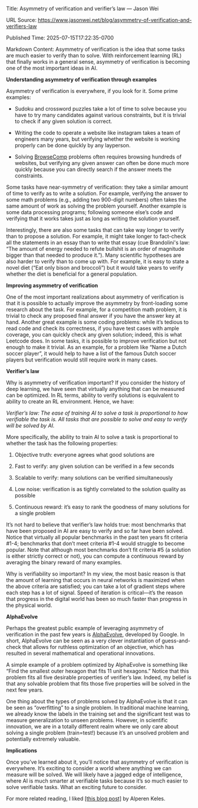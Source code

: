 Title: Asymmetry of verification and verifier’s law — Jason Wei

URL Source: https://www.jasonwei.net/blog/asymmetry-of-verification-and-verifiers-law

Published Time: 2025-07-15T17:22:35-0700

Markdown Content:
Asymmetry of verification is the idea that some tasks are much easier to verify than to solve. With reinforcement learning (RL) that finally works in a general sense, asymmetry of verification is becoming one of the most important ideas in AI.

**Understanding asymmetry of verification through examples**

Asymmetry of verification is everywhere, if you look for it. Some prime examples:

*   Sudoku and crossword puzzles take a lot of time to solve because you have to try many candidates against various constraints, but it is trivial to check if any given solution is correct.

*   Writing the code to operate a website like instagram takes a team of engineers many years, but verifying whether the website is working properly can be done quickly by any layperson.

*   Solving [BrowseComp](https://openai.com/index/browsecomp/) problems often requires browsing hundreds of websites, but verifying any given answer can often be done much more quickly because you can directly search if the answer meets the constraints.

Some tasks have near-symmetry of verification: they take a similar amount of time to verify as to write a solution. For example, verifying the answer to some math problems (e.g., adding two 900-digit numbers) often takes the same amount of work as solving the problem yourself. Another example is some data processing programs; following someone else’s code and verifying that it works takes just as long as writing the solution yourself.

Interestingly, there are also some tasks that can take way longer to verify than to propose a solution. For example, it might take longer to fact-check all the statements in an essay than to write that essay (cue Brandolini's law: “The amount of energy needed to refute bullshit is an order of magnitude bigger than that needed to produce it.”). Many scientific hypotheses are also harder to verify than to come up with. For example, it is easy to state a novel diet (“Eat only bison and broccoli”) but it would take years to verify whether the diet is beneficial for a general population.

**Improving asymmetry of verification**

One of the most important realizations about asymmetry of verification is that it is possible to actually improve the asymmetry by front-loading some research about the task. For example, for a competition math problem, it is trivial to check any proposed final answer if you have the answer key at hand. Another great example is some coding problems: while it’s tedious to read code and check its correctness, if you have test cases with ample coverage, you can quickly check any given solution; indeed, this is what Leetcode does. In some tasks, it is possible to improve verification but not enough to make it trivial. As an example, for a problem like “Name a Dutch soccer player”, it would help to have a list of the famous Dutch soccer players but verification would still require work in many cases.

**Verifier’s law**

Why is asymmetry of verification important? If you consider the history of deep learning, we have seen that virtually anything that can be measured can be optimized. In RL terms, ability to verify solutions is equivalent to ability to create an RL environment. Hence, we have:

_Verifier’s law: The ease of training AI to solve a task is proportional to how verifiable the task is. All tasks that are possible to solve and easy to verify will be solved by AI._

More specifically, the ability to train AI to solve a task is proportional to whether the task has the following properties:

1.   Objective truth: everyone agrees what good solutions are

2.   Fast to verify: any given solution can be verified in a few seconds

3.   Scalable to verify: many solutions can be verified simultaneously

4.   Low noise: verification is as tightly correlated to the solution quality as possible

5.   Continuous reward: it’s easy to rank the goodness of many solutions for a single problem

It’s not hard to believe that verifier’s law holds true: most benchmarks that have been proposed in AI are easy to verify and so far have been solved. Notice that virtually all popular benchmarks in the past ten years fit criteria #1-4; benchmarks that don’t meet criteria #1-4 would struggle to become popular. Note that although most benchmarks don’t fit criteria #5 (a solution is either strictly correct or not), you can compute a continuous reward by averaging the binary reward of many examples.

Why is verifiability so important? In my view, the most basic reason is that the amount of learning that occurs in neural networks is maximized when the above criteria are satisfied; you can take a lot of gradient steps where each step has a lot of signal. Speed of iteration is critical—it’s the reason that progress in the digital world has been so much faster than progress in the physical world.

**AlphaEvolve**

Perhaps the greatest public example of leveraging asymmetry of verification in the past few years is [AlphaEvolve](https://deepmind.google/discover/blog/alphaevolve-a-gemini-powered-coding-agent-for-designing-advanced-algorithms/), developed by Google. In short, AlphaEvolve can be seen as a very clever instantiation of guess-and-check that allows for ruthless optimization of an objective, which has resulted in several mathematical and operational innovations.

A simple example of a problem optimized by AlphaEvolve is something like “Find the smallest outer hexagon that fits 11 unit hexagons.” Notice that this problem fits all five desirable properties of verifier’s law. Indeed, my belief is that any solvable problem that fits those five properties will be solved in the next few years.

One thing about the types of problems solved by AlphaEvolve is that it can be seen as “overfitting” to a single problem. In traditional machine learning, we already know the labels in the training set and the significant test was to measure generalization to unseen problems. However, in scientific innovation, we are in a totally different realm where we only care about solving a single problem (train=test!) because it’s an unsolved problem and potentially extremely valuable.

**Implications**

Once you’ve learned about it, you’ll notice that asymmetry of verification is everywhere. It’s exciting to consider a world where anything we can measure will be solved. We will likely have a jagged edge of intelligence, where AI is much smarter at verifiable tasks because it’s so much easier to solve verifiable tasks. What an exciting future to consider.

For more related reading, I liked [[this blog post]](https://alperenkeles.com/posts/verifiability-is-the-limit/) by Alperen Keles.